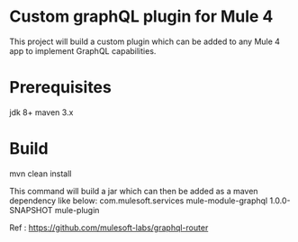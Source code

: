 # Custom graphQL plugin for Mule 4

This project will build a custom plugin which can be added to any Mule 4 app to implement GraphQL capabilities.

# Prerequisites

jdk 8+
maven 3.x

# Build 
mvn clean install

This command will build a jar which can then be added as a maven dependency like below:
<dependency>
			<groupId>com.mulesoft.services</groupId>
			<artifactId>mule-module-graphql</artifactId>
			<version>1.0.0-SNAPSHOT</version>
			<classifier>mule-plugin</classifier>
</dependency>


Ref : https://github.com/mulesoft-labs/graphql-router
